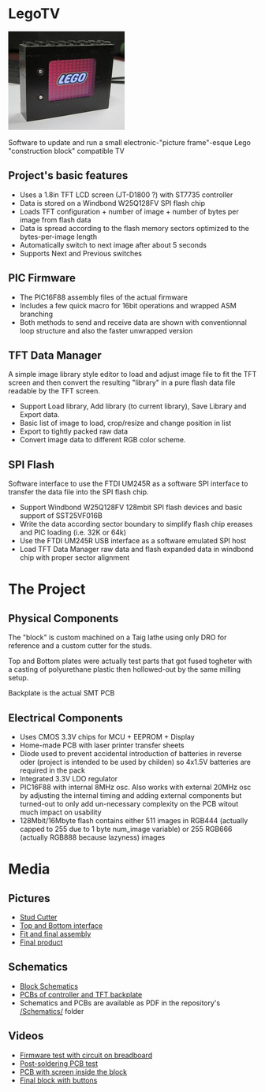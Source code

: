 # LegoTV
![Lego TV!](media/LegoTV.jpg)

Software to update and run a small electronic-"picture frame"-esque Lego "construction block" compatible TV

## Project's basic features
- Uses a 1.8in TFT LCD screen (JT-D1800 ?) with ST7735 controller
- Data is stored on a Windbond W25Q128FV SPI flash chip
- Loads TFT configuration + number of image + number of bytes per image from flash data
- Data is spread according to the flash memory sectors optimized to the bytes-per-image length
- Automatically switch to next image after about 5 seconds
- Supports Next and Previous switches

## PIC Firmware 
* The PIC16F88 assembly files of the actual firmware
* Includes a few quick macro for 16bit operations and wrapped ASM branching
* Both methods to send and receive data are shown with conventionnal loop structure and also the faster unwrapped version 

## TFT Data Manager
A simple image library style editor to load and adjust image file to fit the TFT screen and then convert the resulting "library" in a pure flash data file readable by the TFT screen.

* Support Load library, Add library (to current library), Save Library and Export data.
* Basic list of image to load, crop/resize and change position in list
* Export to tightly packed raw data
* Convert image data to different RGB color scheme.

## SPI Flash
Software interface to use the FTDI UM245R as a software SPI interface to transfer the data file into the SPI flash chip.

* Support Windbond W25Q128FV 128mbit SPI flash devices and basic support of SST25VF016B
* Write the data according sector boundary to simplify flash chip ereases and PIC loading (i.e. 32K or 64k)
* Use the FTDI UM245R USB interface as a software emulated SPI host
* Load TFT Data Manager raw data and flash expanded data in windbond chip with proper sector alignment

# The Project

## Physical Components
The "block" is custom machined on a Taig lathe using only DRO for reference and a custom cutter for the studs.

Top and Bottom plates were actually test parts that got fused togheter with a casting of polyurethane plastic then hollowed-out by the same milling setup.

Backplate is the actual SMT PCB

## Electrical Components
* Uses CMOS 3.3V chips for MCU + EEPROM + Display
* Home-made PCB with laser printer transfer sheets
* Diode used to prevent accidental introduction of batteries in reverse oder (project is intended to be used by childen) so 4x1.5V batteries are required in the pack
* Integrated 3.3V LDO regulator
* PIC16F88 with internal 8MHz osc.  Also works with external 20MHz osc by adjusting the internal timing and adding external components but turned-out to only add un-necessary complexity on the PCB witout much impact on usability
* 128Mbit/16Mbyte flash contains either 511 images in RGB444 (actually capped to 255 due to 1 byte num_image variable) or 255 RGB666 (actually RGB888 because lazyness) images

# Media
## Pictures
* [Stud Cutter](media/LegoTV_cutter.jpg)
* [Top and Bottom interface](media/LegoTV_blocInterface.jpg)
* [Fit and final assembly](media/LegoTV_sando.jpg)
* [Final product](media/LegoTV_final.jpg)

## Schematics
* [Block Schematics](media/LegoTV_Layout.jpg)
* [PCBs of controller and TFT backplate](media/LegoTV_PCBs.jpg)
* Schematics and PCBs are available as PDF in the repository's [/Schematics/](Schematics/) folder

## Videos
* [Firmware test with circuit on breadboard](https://youtu.be/bwzhosgC7QQ)
* [Post-soldering PCB test](https://youtu.be/HSaehFAtPZ8)
* [PCB with screen inside the block](https://youtu.be/ZGKneOr_af8)
* [Final block with buttons](https://youtu.be/T-MZ-Wergmg)
